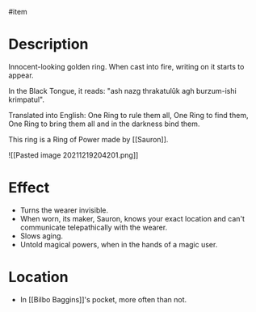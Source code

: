 #item 
# Description
Innocent-looking golden ring. When cast into fire, writing on it starts to appear.

In the Black Tongue, it reads: "ash nazg thrakatulûk agh burzum-ishi krimpatul".

Translated into English: One Ring to rule them all, One Ring to find them, One Ring to bring them all and in the darkness bind them.

This ring is a Ring of Power made by [[Sauron]].

![[Pasted image 20211219204201.png]]

# Effect
- Turns the wearer invisible.
- When worn, its maker, Sauron, knows your exact location and can't communicate telepathically with the wearer.
- Slows aging.
- Untold magical powers, when in the hands of a magic user.

# Location
- In [[Bilbo Baggins]]'s pocket, more often than not.